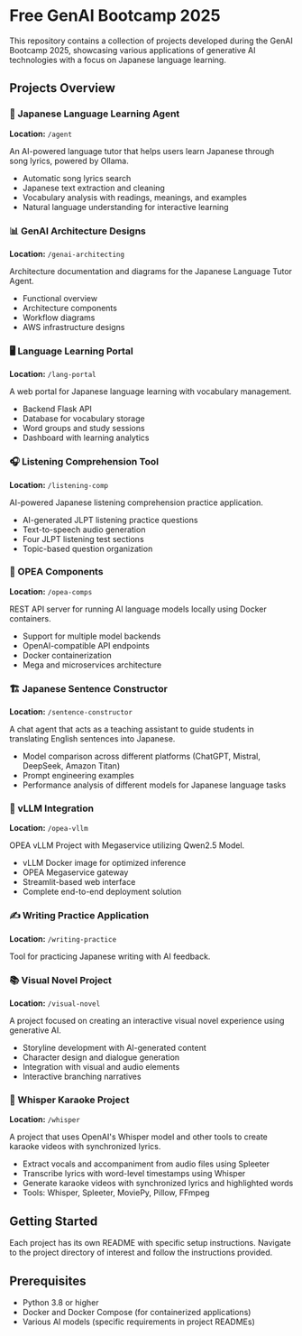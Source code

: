 # Free GenAI Bootcamp 2025

This repository contains a collection of projects developed during the GenAI Bootcamp 2025, showcasing various applications of generative AI technologies with a focus on Japanese language learning.

## Projects Overview

### 🤖 Japanese Language Learning Agent
**Location:** `/agent`

An AI-powered language tutor that helps users learn Japanese through song lyrics, powered by Ollama.

- Automatic song lyrics search
- Japanese text extraction and cleaning
- Vocabulary analysis with readings, meanings, and examples
- Natural language understanding for interactive learning

### 📊 GenAI Architecture Designs
**Location:** `/genai-architecting`

Architecture documentation and diagrams for the Japanese Language Tutor Agent.

- Functional overview
- Architecture components
- Workflow diagrams
- AWS infrastructure designs

### 🖥️ Language Learning Portal
**Location:** `/lang-portal`

A web portal for Japanese language learning with vocabulary management.

- Backend Flask API
- Database for vocabulary storage
- Word groups and study sessions
- Dashboard with learning analytics

### 🎧 Listening Comprehension Tool
**Location:** `/listening-comp`

AI-powered Japanese listening comprehension practice application.

- AI-generated JLPT listening practice questions
- Text-to-speech audio generation
- Four JLPT listening test sections
- Topic-based question organization

### 🔄 OPEA Components
**Location:** `/opea-comps`

REST API server for running AI language models locally using Docker containers.

- Support for multiple model backends
- OpenAI-compatible API endpoints
- Docker containerization
- Mega and microservices architecture

### 🏗️ Japanese Sentence Constructor
**Location:** `/sentence-constructor`

A chat agent that acts as a teaching assistant to guide students in translating English sentences into Japanese.

- Model comparison across different platforms (ChatGPT, Mistral, DeepSeek, Amazon Titan)
- Prompt engineering examples
- Performance analysis of different models for Japanese language tasks

### 🚀 vLLM Integration
**Location:** `/opea-vllm`

OPEA vLLM Project with Megaservice utilizing Qwen2.5 Model.

- vLLM Docker image for optimized inference
- OPEA Megaservice gateway
- Streamlit-based web interface
- Complete end-to-end deployment solution

### ✍️ Writing Practice Application
**Location:** `/writing-practice`

Tool for practicing Japanese writing with AI feedback.

### 📚 Visual Novel Project
**Location:** `/visual-novel`

A project focused on creating an interactive visual novel experience using generative AI.

- Storyline development with AI-generated content
- Character design and dialogue generation
- Integration with visual and audio elements
- Interactive branching narratives

### 🎤 Whisper Karaoke Project
**Location:** `/whisper`

A project that uses OpenAI's Whisper model and other tools to create karaoke videos with synchronized lyrics.

- Extract vocals and accompaniment from audio files using Spleeter
- Transcribe lyrics with word-level timestamps using Whisper
- Generate karaoke videos with synchronized lyrics and highlighted words
- Tools: Whisper, Spleeter, MoviePy, Pillow, FFmpeg

## Getting Started

Each project has its own README with specific setup instructions. Navigate to the project directory of interest and follow the instructions provided.

## Prerequisites

- Python 3.8 or higher
- Docker and Docker Compose (for containerized applications)
- Various AI models (specific requirements in project READMEs)